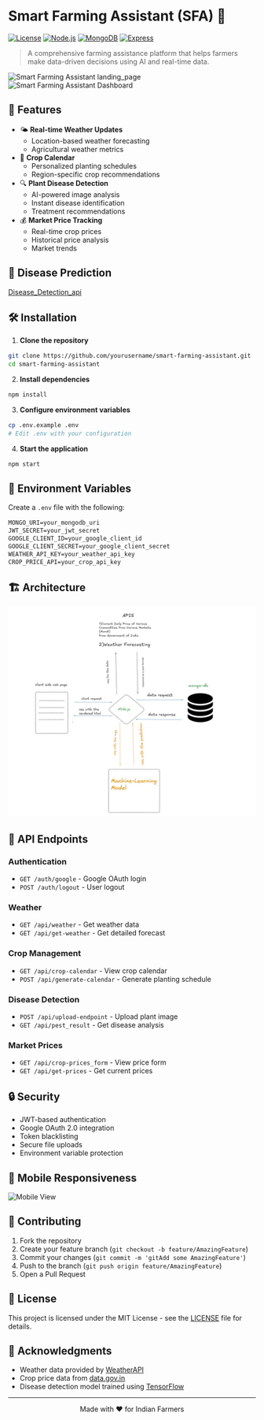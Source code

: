 # Smart Farming Assistant (SFA) 🌾

[![License](https://img.shields.io/badge/License-MIT-blue.svg)](./LICENSE)
[![Node.js](https://img.shields.io/badge/Node.js-v14+-green.svg)](https://nodejs.org/)
[![MongoDB](https://img.shields.io/badge/MongoDB-v4.4+-green.svg)](https://www.mongodb.com/)
[![Express](https://img.shields.io/badge/Express-v4.17+-blue.svg)](https://expressjs.com/)

> A comprehensive farming assistance platform that helps farmers make data-driven decisions using AI and real-time data.

![Smart Farming Assistant landing_page](docs/images/home_page.png)
![Smart Farming Assistant Dashboard](docs/images/features.png)

<!-- Add your dashboard screenshot here -->

## 🌟 Features

- 🌤️ **Real-time Weather Updates**
  - Location-based weather forecasting
  - Agricultural weather metrics
- 🌱 **Crop Calendar**
  - Personalized planting schedules
  - Region-specific crop recommendations
- 🔍 **Plant Disease Detection**
  - AI-powered image analysis
  - Instant disease identification
  - Treatment recommendations
- 💰 **Market Price Tracking**
  - Real-time crop prices
  - Historical price analysis
  - Market trends

## 🚀 Disease Prediction

[Disease_Detection_api](https://github.com/RepoRange/DISEASE_DETECTON_API)

## 🛠️ Installation

1. **Clone the repository**

```bash
git clone https://github.com/yourusername/smart-farming-assistant.git
cd smart-farming-assistant
```

2. **Install dependencies**

```bash
npm install
```

3. **Configure environment variables**

```bash
cp .env.example .env
# Edit .env with your configuration
```

4. **Start the application**

```bash
npm start
```

## 🔧 Environment Variables

Create a `.env` file with the following:

```env
MONGO_URI=your_mongodb_uri
JWT_SECRET=your_jwt_secret
GOOGLE_CLIENT_ID=your_google_client_id
GOOGLE_CLIENT_SECRET=your_google_client_secret
WEATHER_API_KEY=your_weather_api_key
CROP_PRICE_API=your_crop_api_key
```

## 🏗️ Architecture

![Architecture Diagram](images/architecture.jpg)

<!-- Add your architecture diagram here -->

## 🔌 API Endpoints

### Authentication

- `GET /auth/google` - Google OAuth login
- `POST /auth/logout` - User logout

### Weather

- `GET /api/weather` - Get weather data
- `GET /api/get-weather` - Get detailed forecast

### Crop Management

- `GET /api/crop-calendar` - View crop calendar
- `POST /api/generate-calendar` - Generate planting schedule

### Disease Detection

- `POST /api/upload-endpoint` - Upload plant image
- `GET /api/pest_result` - Get disease analysis

### Market Prices

- `GET /api/crop-prices_form` - View price form
- `GET /api/get-prices` - Get current prices

## 🔒 Security

- JWT-based authentication
- Google OAuth 2.0 integration
- Token blacklisting
- Secure file uploads
- Environment variable protection

## 📱 Mobile Responsiveness

![Mobile View](images/mobile_image.png)

<!-- Add your mobile view screenshot here -->

## 🤝 Contributing

1. Fork the repository
2. Create your feature branch (`git checkout -b feature/AmazingFeature`)
3. Commit your changes (`git commit -m 'gitAdd some AmazingFeature'`)
4. Push to the branch (`git push origin feature/AmazingFeature`)
5. Open a Pull Request

## 📄 License

This project is licensed under the MIT License - see the [LICENSE](LICENSE) file for details.

## 🙏 Acknowledgments

- Weather data provided by [WeatherAPI](https://www.weatherapi.com/)
- Crop price data from [data.gov.in](https://data.gov.in/)
- Disease detection model trained using [TensorFlow](https://www.tensorflow.org/)

---

<p align="center">
  Made with ❤️ for Indian Farmers
</p>

